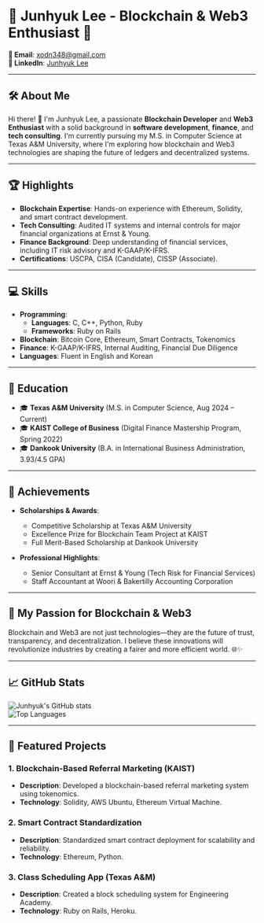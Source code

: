 # 🌟 Junhyuk Lee - Blockchain & Web3 Enthusiast 🌟

**📧 Email**: [xodn348@gmail.com](mailto:xodn348@gmail.com)  
**🔗 LinkedIn**: [Junhyuk Lee](https://www.linkedin.com/in/junhyuk-lee-352932145/)  

---

## 🛠️ About Me

Hi there! 👋 I'm Junhyuk Lee, a passionate **Blockchain Developer** and **Web3 Enthusiast** with a solid background in **software development**, **finance**, and **tech consulting**. 
I'm currently pursuing my M.S. in Computer Science at Texas A&M University, where I'm exploring how blockchain and Web3 technologies are shaping the future of ledgers and decentralized systems.

---

## 🏆 Highlights

- **Blockchain Expertise**: Hands-on experience with Ethereum, Solidity, and smart contract development.
- **Tech Consulting**: Audited IT systems and internal controls for major financial organizations at Ernst & Young.
- **Finance Background**: Deep understanding of financial services, including IT risk advisory and K-GAAP/K-IFRS.
- **Certifications**: USCPA, CISA (Candidate), CISSP (Associate).

---

## 💻 Skills

- **Programming**:
  - **Languages**: C, C++, Python, Ruby
  - **Frameworks**: Ruby on Rails
- **Blockchain**: Bitcoin Core, Ethereum, Smart Contracts, Tokenomics
- **Finance**: K-GAAP/K-IFRS, Internal Auditing, Financial Due Diligence
- **Languages**: Fluent in English and Korean

---

## 🏅 Education

- 🎓 **Texas A&M University** (M.S. in Computer Science, Aug 2024 – Current)
- 🎓 **KAIST College of Business** (Digital Finance Mastership Program, Spring 2022)
- 🎓 **Dankook University** (B.A. in International Business Administration, 3.93/4.5 GPA)

---

## 🌟 Achievements

- **Scholarships & Awards**: 
  - Competitive Scholarship at Texas A&M University
  - Excellence Prize for Blockchain Team Project at KAIST
  - Full Merit-Based Scholarship at Dankook University

- **Professional Highlights**:
  - Senior Consultant at Ernst & Young (Tech Risk for Financial Services)
  - Staff Accountant at Woori & Bakertilly Accounting Corporation

---

## 🌌 My Passion for Blockchain & Web3

Blockchain and Web3 are not just technologies—they are the future of trust, transparency, and decentralization. I believe these innovations will revolutionize industries by creating a fairer and more efficient world. 🌐✨

---

## 📈 GitHub Stats

![Junhyuk's GitHub stats](https://github-readme-stats.vercel.app/api?username=junhyuklee&show_icons=true&theme=radical)  
![Top Languages](https://github-readme-stats.vercel.app/api/top-langs/?username=junhyuklee&layout=compact&theme=radical)

---

## 🌟 Featured Projects

### 1. **Blockchain-Based Referral Marketing (KAIST)**
- **Description**: Developed a blockchain-based referral marketing system using tokenomics.
- **Technology**: Solidity, AWS Ubuntu, Ethereum Virtual Machine.

### 2. **Smart Contract Standardization**
- **Description**: Standardized smart contract deployment for scalability and reliability.
- **Technology**: Ethereum, Python.

### 3. **Class Scheduling App (Texas A&M)**
- **Description**: Created a block scheduling system for Engineering Academy.
- **Technology**: Ruby on Rails, Heroku.

